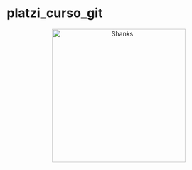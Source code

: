 # platzi_curso_git
<div>
<p style = 'text-align:center;'>
<img src="http://pm1.narvii.com/7045/1b57b80a88253799b255a0c55058537cd6ce65e9r1-736-920v2_uhq.jpg" alt="Shanks" width="300px">
</p>
</div>
